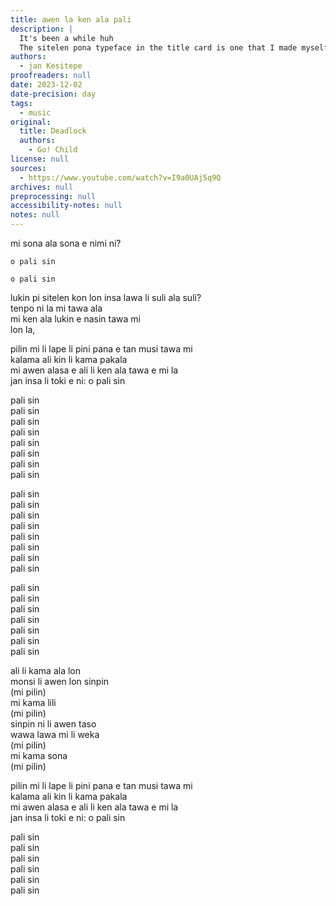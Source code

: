 ```yaml
---
title: awen la ken ala pali
description: |
  It's been a while huh
  The sitelen pona typeface in the title card is one that I made myself. I've drawn all of the glyphs, but I have no idea how to turn it into a functioning font. So if any of you know a beginner-friendly tool for that, lemme know.
authors:
  - jan Kesitepe
proofreaders: null
date: 2023-12-02
date-precision: day
tags:
  - music
original:
  title: Deadlock
  authors:
    - Go! Child
license: null
sources:
  - https://www.youtube.com/watch?v=I9a0UAj5q9Q
archives: null
preprocessing: null
accessibility-notes: null
notes: null
---
```


mi sona ala sona e nimi ni?

`o pali sin`

`o pali sin`

lukin pi sitelen kon lon insa lawa li suli ala suli?  
tenpo ni la mi tawa ala  
mi ken ala lukin e nasin tawa mi  
lon la,

pilin mi li lape li pini pana e tan musi tawa mi  
kalama ali kin li kama pakala  
mi awen alasa e ali li ken ala tawa e mi la  
jan insa li toki e ni: o pali sin

pali sin  
pali sin  
pali sin  
pali sin  
pali sin  
pali sin  
pali sin  
pali sin

pali sin  
pali sin  
pali sin  
pali sin  
pali sin  
pali sin  
pali sin  
pali sin

pali sin  
pali sin  
pali sin  
pali sin  
pali sin  
pali sin  
pali sin

ali li kama ala lon  
monsi li awen lon sinpin  
(mi pilin)  
mi kama lili  
(mi pilin)  
sinpin ni li awen taso  
wawa lawa mi li weka  
(mi pilin)  
mi kama sona  
(mi pilin)

pilin mi li lape li pini pana e tan musi tawa mi  
kalama ali kin li kama pakala  
mi awen alasa e ali li ken ala tawa e mi la  
jan insa li toki e ni: o pali sin

pali sin  
pali sin  
pali sin  
pali sin  
pali sin  
pali sin
